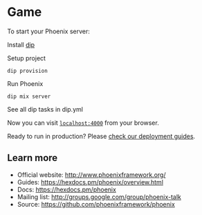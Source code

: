 # Game

To start your Phoenix server:
  
Install [dip](https://github.com/bibendi/dip)

Setup project

```shell
dip provision
```

Run Phoenix

```shell
dip mix server
```

See all dip tasks in dip.yml

Now you can visit [`localhost:4000`](http://localhost:4000) from your browser.

Ready to run in production? Please [check our deployment guides](https://hexdocs.pm/phoenix/deployment.html).

## Learn more

  * Official website: http://www.phoenixframework.org/
  * Guides: https://hexdocs.pm/phoenix/overview.html
  * Docs: https://hexdocs.pm/phoenix
  * Mailing list: http://groups.google.com/group/phoenix-talk
  * Source: https://github.com/phoenixframework/phoenix

